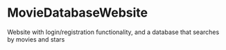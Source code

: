 # MovieDatabaseWebsite
Website with login/registration functionality, and a database that searches by movies and stars
